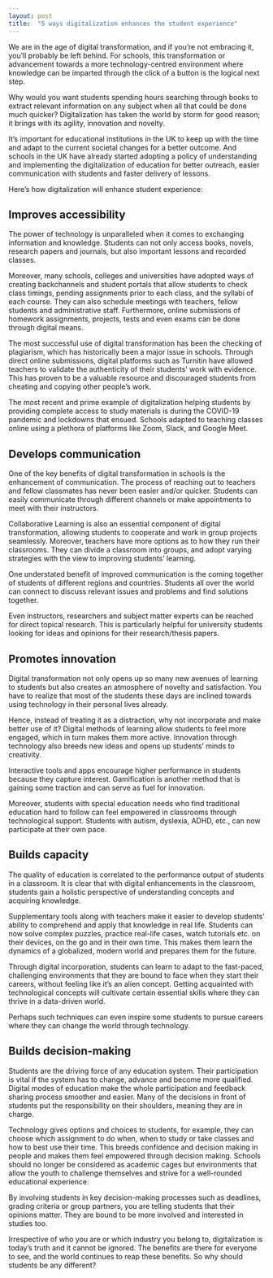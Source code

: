 ```yaml
---
layout: post
title:  "5 ways digitalization enhances the student experience"
---
```

We are in the age of digital transformation, and if you’re not embracing it, you’ll probably be left behind. For schools, this transformation or advancement towards a more technology-centred environment where knowledge can be imparted through the click of a button is the logical next step.

Why would you want students spending hours searching through books to extract relevant information on any subject when all that could be done much quicker? Digitalization has taken the world by storm for good reason; it brings with its agility, innovation and novelty.

It’s important for educational institutions in the UK to keep up with the time and adapt to the current societal changes for a better outcome. And schools in the UK have already started adopting a policy of understanding and implementing the digitalization of education for better outreach, easier communication with students and faster delivery of lessons.


Here’s how digitalization will enhance student experience:

## Improves accessibility
The power of technology is unparalleled when it comes to exchanging information and knowledge. Students can not only access books, novels, research papers and journals, but also important lessons and recorded classes.

Moreover, many schools, colleges and universities have adopted ways of creating backchannels and student portals that allow students to check class timings, pending assignments prior to each class, and the syllabi of each course. They can also schedule meetings with teachers, fellow students and administrative staff. Furthermore, online submissions of homework assignments, projects, tests and even exams can be done through digital means.

The most successful use of digital transformation has been the checking of plagiarism, which has historically been a major issue in schools. Through direct online submissions, digital platforms such as Turnitin have allowed teachers to validate the authenticity of their students’ work with evidence. This has proven to be a valuable resource and discouraged students from cheating and copying other people’s work.

The most recent and prime example of digitalization helping students by providing complete access to study materials is during the COVID-19 pandemic and lockdowns that ensued. Schools adapted to teaching classes online using a plethora of platforms like Zoom, Slack, and Google Meet.

## Develops communication
One of the key benefits of digital transformation in schools is the enhancement of communication. The process of reaching out to teachers and fellow classmates has never been easier and/or quicker.
Students can easily communicate through different channels or make appointments to meet with their instructors.

Collaborative Learning is also an essential component of digital transformation, allowing students to cooperate and work in group projects seamlessly. Moreover, teachers have more options as to how they run their classrooms. They can divide a classroom into groups, and adopt varying strategies with the view to improving students’ learning.

One understated benefit of improved communication is the coming together of students of different regions and countries. Students all over the world can connect to discuss relevant issues and problems and find solutions together.

Even instructors, researchers and subject matter experts can be reached for direct topical research. This is particularly helpful for university students looking for ideas and opinions for their research/thesis papers.

## Promotes innovation
Digital transformation not only opens up so many new avenues of learning to students but also creates an atmosphere of novelty and satisfaction. You have to realize that most of the students these days are inclined towards using technology in their personal lives already.

Hence, instead of treating it as a distraction, why not incorporate and make better use of it? Digital methods of learning allow students to feel more engaged, which in turn makes them more active. Innovation through technology also breeds new ideas and opens up students’ minds to creativity.

Interactive tools and apps encourage higher performance in students because they capture interest. Gamification is another method that is gaining some traction and can serve as fuel for innovation.

Moreover, students with special education needs who find traditional education hard to follow can feel empowered in classrooms through technological support. Students with autism, dyslexia, ADHD, etc., can now participate at their own pace.

## Builds capacity
The quality of education is correlated to the performance output of students in a classroom. It is clear that with digital enhancements in the classroom, students gain a holistic perspective of understanding concepts and acquiring knowledge.

Supplementary tools along with teachers make it easier to develop students’ ability to comprehend and apply that knowledge in real life. Students can now solve complex puzzles, practice real-life cases, watch tutorials etc. on their devices, on the go and in their own time. This makes them learn the dynamics of a globalized, modern world and prepares them for the future.

Through digital incorporation, students can learn to adapt to the fast-paced, challenging environments that they are bound to face when they start their careers, without feeling like it’s an alien concept. Getting acquainted with technological concepts will cultivate certain essential skills where they can thrive in a data-driven world.

Perhaps such techniques can even inspire some students to pursue careers where they can change the world through technology.

## Builds decision-making
Students are the driving force of any education system. Their participation is vital if the system has to change, advance and become more qualified. Digital modes of education make the whole participation and feedback sharing process smoother and easier. Many of the decisions in front of students put the responsibility on their shoulders, meaning they are in charge.

Technology gives options and choices to students, for example, they can choose which assignment to do when, when to study or take classes and how to best use their time. This breeds confidence and decision making in people and makes them feel empowered through decision making. Schools should no longer be considered as academic cages but environments that allow the youth to challenge themselves and strive for a well-rounded educational experience.

By involving students in key decision-making processes such as deadlines, grading criteria or group partners, you are telling students that their opinions matter. They are bound to be more involved and interested in studies too.

Irrespective of who you are or which industry you belong to, digitalization is today’s truth and it cannot be ignored. The benefits are there for everyone to see, and the world continues to reap these benefits. So why should students be any different?
